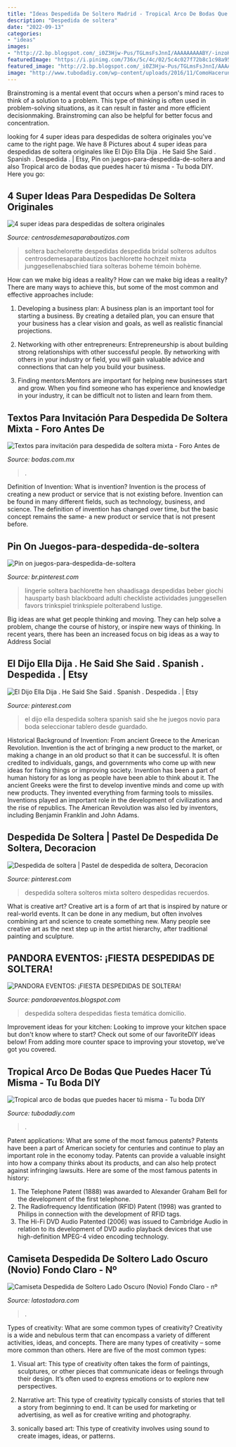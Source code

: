```yaml
---
title: "Ideas Despedida De Soltero Madrid - Tropical Arco De Bodas Que Puedes Hacer Tú Misma"
description: "Despedida de soltera"
date: "2022-09-13"
categories:
- "ideas"
images:
- "http://2.bp.blogspot.com/_i0Z3Hjw-Pus/TGLmsFsJnnI/AAAAAAAAABY/-inzoKC4jQc/s1600/despedida+soltera+(3).jpg"
featuredImage: "https://i.pinimg.com/736x/5c/4c/02/5c4c027f72b8c1c98a959c1ba61bb112.jpg"
featured_image: "http://2.bp.blogspot.com/_i0Z3Hjw-Pus/TGLmsFsJnnI/AAAAAAAAABY/-inzoKC4jQc/s1600/despedida+soltera+(3).jpg"
image: "http://www.tubodadiy.com/wp-content/uploads/2016/11/ComoHacerunArcodeGlobos-400x753.jpeg"
---
```



Brainstroming is a mental event that occurs when a person's mind races to think of a solution to a problem. This type of thinking is often used in problem-solving situations, as it can result in faster and more efficient decisionmaking. Brainstroming can also be helpful for better focus and concentration.

	

		
looking for 4 super ideas para despedidas de soltera originales you've came to the right page. We have 8 Pictures about 4 super ideas para despedidas de soltera originales like El Dijo Ella Dija . He Said She Said . Spanish . Despedida . | Etsy, Pin on juegos-para-despedida-de-soltera and also Tropical arco de bodas que puedes hacer tú misma - Tu boda DIY. Here you go:
		
    
## 4 Super Ideas Para Despedidas De Soltera Originales

<img loading=lazy src="https://centrosdemesaparabautizos.com/wp-content/uploads/2019/08/decoracion-de-despedidas-de-soltera-originales.jpg" onerror="this.onerror=null;this.src='https://tse2.mm.bing.net/th?id=OIP.cr5PqLkdEzO6fF3p1zoMugAAAA&amp;pid=15.1';" alt="4 super ideas para despedidas de soltera originales">

_Source: centrosdemesaparabautizos.com_

>soltera bachelorette despedidas despedida bridal solteros adultos centrosdemesaparabautizos bachlorette hochzeit mixta junggesellenabschied tiara solteras boheme témoin bohème. 

	

How can we make big ideas a reality?
How can we make big ideas a reality? There are many ways to achieve this, but some of the most common and effective approaches include:
1. Developing a business plan: A business plan is an important tool for starting a business. By creating a detailed plan, you can ensure that your business has a clear vision and goals, as well as realistic financial projections.

2. Networking with other entrepreneurs: Entrepreneurship is about building strong relationships with other successful people. By networking with others in your industry or field, you will gain valuable advice and connections that can help you build your business.

3. Finding mentors:Mentors are important for helping new businesses start and grow. When you find someone who has experience and knowledge in your industry, it can be difficult not to listen and learn from them.


    
## Textos Para Invitación Para Despedida De Soltera Mixta - Foro Antes De

<img loading=lazy src="https://cdn0.bodas.com.mx/usr/5/7/4/8/cfb_1278061.jpg" onerror="this.onerror=null;this.src='https://tse4.mm.bing.net/th?id=OIP.fmxTtkrPht3Ff6DcyZXBJAHaFp&amp;pid=15.1';" alt="Textos para invitación para despedida de soltera mixta - Foro Antes de">

_Source: bodas.com.mx_

>. 

	

Definition of Invention: What is invention?
Invention is the process of creating a new product or service that is not existing before. Invention can be found in many different fields, such as technology, business, and science. The definition of invention has changed over time, but the basic concept remains the same- a new product or service that is not present before.

    
## Pin On Juegos-para-despedida-de-soltera

<img loading=lazy src="https://i.pinimg.com/736x/5c/4c/02/5c4c027f72b8c1c98a959c1ba61bb112.jpg" onerror="this.onerror=null;this.src='https://tse1.mm.bing.net/th?id=OIP.-HGURO9jqnn6vbyiu6ZFuQHaJ4&amp;pid=15.1';" alt="Pin on juegos-para-despedida-de-soltera">

_Source: br.pinterest.com_

>lingerie soltera bachlorette hen shaadisaga despedidas beber giochi hausparty bash blackboard adulti checkliste actividades junggesellen favors trinkspiel trinkspiele polterabend lustige. 

	

Big ideas are what get people thinking and moving. They can help solve a problem, change the course of history, or inspire new ways of thinking. In recent years, there has been an increased focus on big ideas as a way to Address Social 

    
## El Dijo Ella Dija . He Said She Said . Spanish . Despedida . | Etsy

<img loading=lazy src="https://i.pinimg.com/736x/d0/88/0b/d0880b9ad12229d03c54a35d9f5576a4.jpg" onerror="this.onerror=null;this.src='https://tse2.mm.bing.net/th?id=OIP.ktzMRPvS0HEq2J2sj2SdYwHaLA&amp;pid=15.1';" alt="El Dijo Ella Dija . He Said She Said . Spanish . Despedida . | Etsy">

_Source: pinterest.com_

>el dijo ella despedida soltera spanish said she he juegos novio para boda seleccionar tablero desde guardado. 

	

Historical Background of Invention: From ancient Greece to the American Revolution.
Invention is the act of bringing a new product to the market, or making a change in an old product so that it can be successful. It is often credited to individuals, gangs, and governments who come up with new ideas for fixing things or improving society. Invention has been a part of human history for as long as people have been able to think about it. The ancient Greeks were the first to develop inventive minds and come up with new products. They invented everything from farming tools to missiles. Inventions played an important role in the development of civilizations and the rise of republics. The American Revolution was also led by inventors, including Benjamin Franklin and John Adams.

    
## Despedida De Soltera | Pastel De Despedida De Soltera, Decoracion

<img loading=lazy src="https://i.pinimg.com/originals/7f/4d/04/7f4d0470bfc1882a2241e02f7bae6d3d.jpg" onerror="this.onerror=null;this.src='https://tse1.mm.bing.net/th?id=OIP.F4j3NrgFyuIOMmGjdpD2EQHaJ4&amp;pid=15.1';" alt="Despedida de soltera | Pastel de despedida de soltera, Decoracion">

_Source: pinterest.com_

>despedida soltera solteros mixta soltero despedidas recuerdos. 

	

What is creative art?
Creative art is a form of art that is inspired by nature or real-world events. It can be done in any medium, but often involves combining art and science to create something new. Many people see creative art as the next step up in the artist hierarchy, after traditional painting and sculpture.

    
## PANDORA EVENTOS: ¡FIESTA DESPEDIDAS DE SOLTERA!

<img loading=lazy src="http://2.bp.blogspot.com/_i0Z3Hjw-Pus/TGLmsFsJnnI/AAAAAAAAABY/-inzoKC4jQc/s1600/despedida+soltera+(3).jpg" onerror="this.onerror=null;this.src='https://tse4.mm.bing.net/th?id=OIP.nb9Sd8D1I75pyFG-MZwCLgHaFj&amp;pid=15.1';" alt="PANDORA EVENTOS: ¡FIESTA DESPEDIDAS DE SOLTERA!">

_Source: pandoraeventos.blogspot.com_

>despedida soltera despedidas fiesta temática domicilio. 

	

Improvement ideas for your kitchen:
Looking to improve your kitchen space but don't know where to start? Check out some of our favoriteDIY ideas below! From adding more counter space to improving your stovetop, we've got you covered.

    
## Tropical Arco De Bodas Que Puedes Hacer Tú Misma - Tu Boda DIY

<img loading=lazy src="http://www.tubodadiy.com/wp-content/uploads/2016/11/ComoHacerunArcodeGlobos-400x753.jpeg" onerror="this.onerror=null;this.src='https://tse3.mm.bing.net/th?id=OIP.4uczyvpZkGATvYiZJtZ_wAAAAA&amp;pid=15.1';" alt="Tropical arco de bodas que puedes hacer tú misma - Tu boda DIY">

_Source: tubodadiy.com_

>. 

	

Patent applications: What are some of the most famous patents?
Patents have been a part of American society for centuries and continue to play an important role in the economy today. Patents can provide a valuable insight into how a company thinks about its products, and can also help protect against infringing lawsuits. Here are some of the most famous patents in history: 
1. The Telephone Patent (1888) was awarded to Alexander Graham Bell for the development of the first telephone. 
2. The Radiofrequency Identification (RFID) Patent (1998) was granted to Philips in connection with the development of RFID tags. 
3. The Hi-Fi DVD Audio Patented (2006) was issued to Cambridge Audio in relation to its development of DVD audio playback devices that use high-definition MPEG-4 video encoding technology. 

    
## Camiseta Despedida De Soltero Lado Oscuro (Novio) Fondo Claro - Nº

<img loading=lazy src="https://srv.latostadora.com/designall.dll/despedida_de_soltero_lado_oscuro_novio_fondo_claro--i:13562310972390135623201709265;s:H_A5;w:700;k:5bbd9622d32728240699c1d2ec9a965c.jpg" onerror="this.onerror=null;this.src='https://tse2.mm.bing.net/th?id=OIP.kUixri_qv_UXHs6aq6JQUgHaFg&amp;pid=15.1';" alt="Camiseta Despedida de Soltero Lado Oscuro (Novio) Fondo Claro - nº">

_Source: latostadora.com_

>. 

	

Types of creativity: What are some common types of creativity?
Creativity is a wide and nebulous term that can encompass a variety of different activities, ideas, and concepts. There are many types of creativity – some more common than others. Here are five of the most common types:
1. Visual art: This type of creativity often takes the form of paintings, sculptures, or other pieces that communicate ideas or feelings through their design. It’s often used to express emotions or to explore new perspectives.

2. Narrative art: This type of creativity typically consists of stories that tell a story from beginning to end. It can be used for marketing or advertising, as well as for creative writing and photography.

3. sonically based art: This type of creativity involves using sound to create images, ideas, or patterns.


